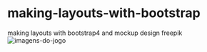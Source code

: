 # making-layouts-with-bootstrap
making layouts with bootstrap4 and mockup design freepik
![imagens-do-jogo](https://github.com/Mr-Fullstack/making-layouts-with-bootstraps/blob/master/bmockup-01.jpg)
